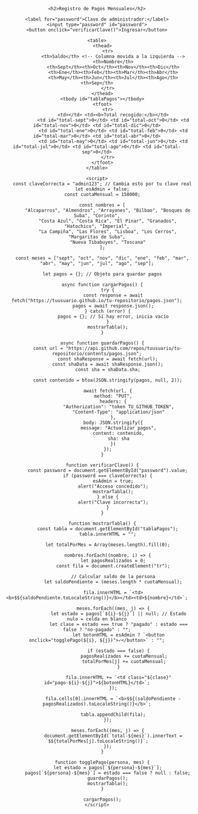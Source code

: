  <!DOCTYPE html>
<html lang="es">
<head>
    <meta charset="UTF-8">
    <meta name="viewport" content="width=device-width, initial-scale=1.0">
    <title>Registro de Pagos</title>
    <style>
        body { font-family: Arial, sans-serif; text-align: center; }
        table { width: 90%; margin: auto; border-collapse: collapse; table-layout: fixed; }
        th, td { padding: 10px; border: 1px solid black; text-align: center; }
        th:first-child, td:first-child { position: sticky; left: 0; background: white; z-index: 2; }
        .pagado { background-color: lightgreen; }
        .no-pagado { background-color: lightcoral; }
        .admin-controls { display: none; } /* Oculto por defecto */
    </style>
</head>
<body>

    <h2>Registro de Pagos Mensuales</h2>

    <label for="password">Clave de administrador:</label>
    <input type="password" id="password">
    <button onclick="verificarClave()">Ingresar</button>

    <table>
        <thead>
            <tr>
                <th>Saldo</th> <!-- Columna movida a la izquierda -->
                <th>Nombre</th>
                <th>Sept</th><th>Oct</th><th>Nov</th><th>Dic</th>
                <th>Ene</th><th>Feb</th><th>Mar</th><th>Abr</th>
                <th>May</th><th>Jun</th><th>Jul</th><th>Ago</th><th>Sep</th>
            </tr>
        </thead>
        <tbody id="tablaPagos"></tbody>
        <tfoot>
            <tr>
                <td></td> <td><b>Total recogido:</b></td>
                <td id="total-sept">0</td> <td id="total-oct">0</td> <td id="total-nov">0</td> <td id="total-dic">0</td>
                <td id="total-ene">0</td> <td id="total-feb">0</td> <td id="total-mar">0</td> <td id="total-abr">0</td>
                <td id="total-may">0</td> <td id="total-jun">0</td> <td id="total-jul">0</td> <td id="total-ago">0</td> <td id="total-sep">0</td>
            </tr>
        </tfoot>
    </table>

    <script>
        const claveCorrecta = "admin123"; // Cambia esto por tu clave real
        let esAdmin = false;
        const cuotaMensual = 150000;

        const nombres = [
            "Alcaparros", "Almendros", "Arrayanes", "Bilbao", "Bosques de Suba", "Corinto",
            "Costa Azul", "Costa Rica", "El Pinar", "Granados", "Hatochico", "Imperial",
            "La Campiña", "Las Flores", "Lisboa", "Los Cerros", "Margaritas de Suba",
            "Nueva Tibabuyes", "Toscana"
        ];

        const meses = ["sept", "oct", "nov", "dic", "ene", "feb", "mar", "abr", "may", "jun", "jul", "ago", "sep"];
        
        let pagos = {}; // Objeto para guardar pagos

        async function cargarPagos() {
            try {
                const response = await fetch("https://tuusuario.github.io/tu-repositorio/pagos.json");
                pagos = await response.json();
            } catch (error) {
                pagos = {}; // Si hay error, inicia vacío
            }
            mostrarTabla();
        }

        async function guardarPagos() {
            const url = "https://api.github.com/repos/tuusuario/tu-repositorio/contents/pagos.json";
            const shaResponse = await fetch(url);
            const shaData = await shaResponse.json();
            const sha = shaData.sha;

            const contenido = btoa(JSON.stringify(pagos, null, 2));

            await fetch(url, {
                method: "PUT",
                headers: {
                    "Authorization": "token TU_GITHUB_TOKEN",
                    "Content-Type": "application/json"
                },
                body: JSON.stringify({
                    message: "Actualizar pagos",
                    content: contenido,
                    sha: sha
                })
            });
        }

        function verificarClave() {
            const password = document.getElementById("password").value;
            if (password === claveCorrecta) {
                esAdmin = true;
                alert("Acceso concedido");
                mostrarTabla();
            } else {
                alert("Clave incorrecta");
            }
        }

        function mostrarTabla() {
            const tabla = document.getElementById("tablaPagos");
            tabla.innerHTML = "";

            let totalPorMes = Array(meses.length).fill(0);

            nombres.forEach((nombre, i) => {
                let pagosRealizados = 0;
                const fila = document.createElement("tr");

                // Calcular saldo de la persona
                let saldoPendiente = (meses.length * cuotaMensual);

                fila.innerHTML = `<td><b>$${saldoPendiente.toLocaleString()}</b></td><td>${nombre}</td>`;

                meses.forEach((mes, j) => {
                    let estado = pagos[`${i}-${j}`] || null; // Estado nulo = celda en blanco
                    let clase = estado === true ? "pagado" : estado === false ? "no-pagado" : "";
                    let botonHTML = esAdmin ? `<button onclick="togglePago(${i}, ${j})">✓</button>` : "";

                    if (estado === false) {
                        pagosRealizados += cuotaMensual;
                        totalPorMes[j] += cuotaMensual;
                    }

                    fila.innerHTML += `<td class="${clase}" id="pago-${i}-${j}">${botonHTML}</td>`;
                });

                fila.cells[0].innerHTML = `<b>$${(saldoPendiente - pagosRealizados).toLocaleString()}</b>`;

                tabla.appendChild(fila);
            });

            meses.forEach((mes, j) => {
                document.getElementById(`total-${mes}`).innerText = `$${totalPorMes[j].toLocaleString()}`;
            });
        }

        function togglePago(persona, mes) {
            let estado = pagos[`${persona}-${mes}`];
            pagos[`${persona}-${mes}`] = estado === false ? null : false;
            guardarPagos();
            mostrarTabla();
        }

        cargarPagos();
    </script>

</body>
</html>

